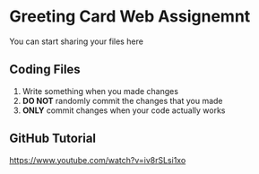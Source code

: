 # Greeting Card Web Assignemnt

You can start sharing your files here
 
## Coding Files
1. Write something when you made changes
2. **DO NOT** randomly commit the changes that you made
3. **ONLY** commit changes when your code actually works

## GitHub Tutorial
https://www.youtube.com/watch?v=iv8rSLsi1xo

